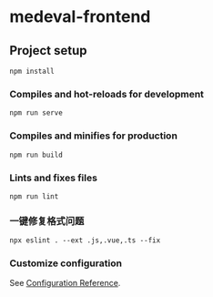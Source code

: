 # medeval-frontend

## Project setup
```
npm install
```

### Compiles and hot-reloads for development
```
npm run serve
```

### Compiles and minifies for production
```
npm run build
```

### Lints and fixes files
```
npm run lint
```
### 一键修复格式问题
```
npx eslint . --ext .js,.vue,.ts --fix
```


### Customize configuration
See [Configuration Reference](https://cli.vuejs.org/config/).
